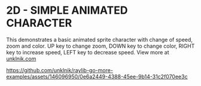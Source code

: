 
# 2D - SIMPLE ANIMATED CHARACTER
This demonstrates a basic animated sprite character with change of speed, zoom and color. UP key to change zoom, DOWN key to change color, RIGHT key to increase speed, LEFT key to decrease speed. View more at [unklnik.com](https://unklnik.com/)

https://github.com/unklnik/raylib-go-more-examples/assets/146096950/0e6a2449-4388-45ee-9b14-31c2f070ee3c
